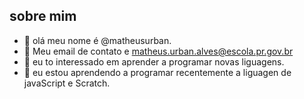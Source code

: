 ## sobre mim
- 👋 olá meu nome é @matheusurban.
- 👀 Meu email de contato e matheus.urban.alves@escola.pr.gov.br
- 🌱 eu to interessado em aprender a programar novas liguagens.
- 💞️ eu estou aprendendo a programar recentemente a liguagen de javaScript e Scratch.

